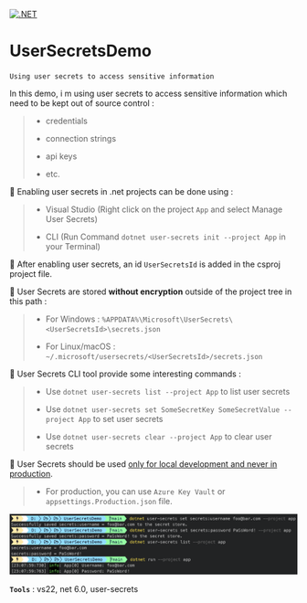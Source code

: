 [![.NET](https://github.com/aimenux/UserSecretsDemo/actions/workflows/ci.yml/badge.svg)](https://github.com/aimenux/UserSecretsDemo/actions/workflows/ci.yml)

# UserSecretsDemo
```
Using user secrets to access sensitive information
```

In this demo, i m using user secrets to access sensitive information which need to be kept out of source control :
>
> - credentials
>
> - connection strings
>
> - api keys
>
> - etc.
>

:pushpin: Enabling user secrets in .net projects can be done using :
>
> - Visual Studio (Right click on the project `App` and select Manage User Secrets)
>
> - CLI (Run Command `dotnet user-secrets init --project App` in your Terminal)

:pushpin: After enabling user secrets, an id `UserSecretsId` is added in the csproj project file.

:pushpin: User Secrets are stored **without encryption** outside of the project tree in this path :
>
> - For Windows : `%APPDATA%\Microsoft\UserSecrets\<UserSecretsId>\secrets.json`
>
> - For Linux/macOS : `~/.microsoft/usersecrets/<UserSecretsId>/secrets.json`

:pushpin: User Secrets CLI tool provide some interesting commands :
>
> - Use `dotnet user-secrets list --project App` to list user secrets
>
> - Use `dotnet user-secrets set SomeSecretKey SomeSecretValue --project App` to set user secrets
>
> - Use `dotnet user-secrets clear --project App` to clear user secrets
>

:pushpin: User Secrets should be used [only for local development and never in production](https://docs.microsoft.com/en-us/aspnet/core/security/app-secrets?view=aspnetcore-6.0&tabs=windows#secret-manager). 
>
> - For production, you can use `Azure Key Vault` or `appsettings.Production.json` file.

![UserSecretsDemo](Screenshots/UserSecretsDemo.png)
>

**`Tools`** : vs22, net 6.0, user-secrets
